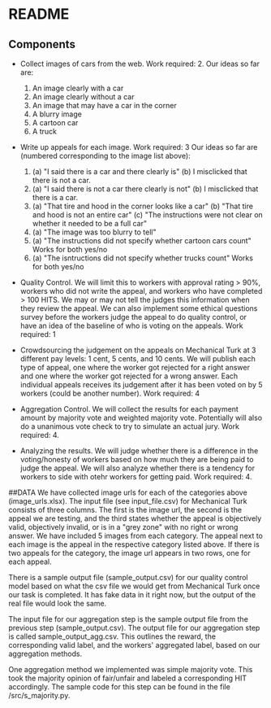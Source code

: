 README
=======

## Components 
* Collect images of cars from the web. Work required: 2. Our ideas so far are: 

	1. An image clearly with a car
	2. An image clearly without a car
	3. An image that may have a car in the corner	
	4. A blurry image
	5. A cartoon car
	6. A truck 
* Write up appeals for each image. Work required: 3 Our ideas so far are (numbered corresponding to the image list above):
	1. (a) "I said there is a car and there clearly is" (b) I misclicked that there is not a car.
	2. (a) "I said there is not a car there clearly is not" (b) I misclicked that there is a car.
	3. (a) "That tire and hood in the corner looks like a car" (b) "That tire and hood is not an entire car" (c) "The instructions were not clear on whether it needed to be a full car"
	4. (a) "The image was too blurry to tell"
	5. (a) "The instructions did not specify whether cartoon cars count" Works for both yes/no
	6. (a) "The isntructions did not specify whether trucks count" Works for both yes/no
* Quality Control. We will limit this to workers with approval rating > 90%, workers who did not write the appeal, and workers who have completed > 100 HITS. We may or may not tell the judges this information when they review the appeal. We can also implement some ethical questions survey before the workers judge the appeal to do quality control, or have an idea of the baseline of who is voting on the appeals. Work required: 1
* Crowdsourcing the judgement on the appeals on Mechanical Turk at 3 different pay levels: 1 cent, 5 cents, and 10 cents. We will publish each type of appeal, one where the worker got rejected for a right answer and one where the worker got rejected for a wrong answer. Each individual appeals receives its judgement after it has been voted on by 5 workers (could be another number). Work required: 4
* Aggregation Control. We will collect the results for each payment amount by majority vote and weighted majority vote. Potentially will also do a unanimous vote check to try to simulate an actual jury. Work required: 4.
* Analyzing the results. We will judge whether there is a difference in the voting/honesty of workers based on how much they are being paid to judge the appeal. We will also analyze whether there is a tendency for workers to side with otehr workers for getting paid. Work required: 4.


##DATA
We have collected image urls for each of the categories above (image_urls.xlsx).  The input file (see input_file.csv) for Mechanical Turk consists of three columns.  The first is the image url, the second is the appeal we are testing, and the third states whether the appeal is objectively valid, objectively invalid, or is in a "grey zone" with no right or wrong answer.  We have included 5 images from each category.  The appeal next to each image is the appeal in the respective category listed above.  If there is two appeals for the category, the image url appears in two rows, one for each appeal.

There is a sample output file (sample_output.csv) for our quality control model based on what the csv file we would get from Mechanical Turk once our task is completed.  It has fake data in it right now, but the output of the real file would look the same.

The input file for our aggregation step is the sample output file from the previous step (sample_output.csv). The output file for our aggregation step is called sample_output_agg.csv. This outlines the reward, the corresponding valid label, and the workers' aggregated label, based on our aggregation methods.

One aggregation method we implemented was simple majority vote. This took the majority opinion of fair/unfair and labeled a corresponding HIT accordingly. The sample code for this step can be found in the file /src/s_majority.py.